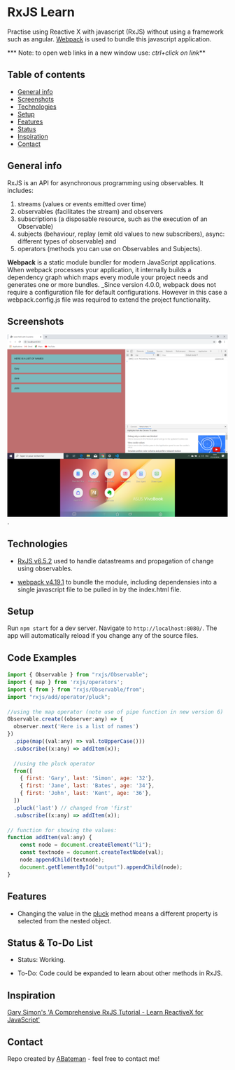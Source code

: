 # RxJS Learn

Practise using Reactive X with javascript (RxJS) without using a framework such as angular. [Webpack](https://webpack.js.org/) is used to bundle this javascript application.

*** Note: to open web links in a new window use: _ctrl+click on link_**

## Table of contents

* [General info](#general-info)
* [Screenshots](#screenshots)
* [Technologies](#technologies)
* [Setup](#setup)
* [Features](#features)
* [Status](#status)
* [Inspiration](#inspiration)
* [Contact](#contact)

## General info

RxJS is an API for asynchronous programming using observables. It includes:

1. streams (values or events emitted over time)
2. observables (facilitates the stream) and observers
3. subscriptions (a disposable resource, such as the execution of an Observable)
4. subjects (behaviour, replay (emit old values to new subscribers), async: different types of observable) and
5. operators (methods you can use on Observables and Subjects).

**Webpack** is a static module bundler for modern JavaScript applications. When webpack processes your application, it internally builds a dependency graph which maps every module your project needs and generates one or more bundles. _Since version 4.0.0, webpack does not require a configuration file for default configurations. However in this case a webpack.config.js file was required to extend the project functionality.

## Screenshots

![Example screenshot](./img/rxjs.png).

## Technologies

* [RxJS v6.5.2](https://rxjs.dev/) used to handle datastreams and propagation of change using observables.

* [webpack v4.19.1](https://webpack.js.org/) to bundle the module, including dependensies into a single javascript file to be pulled in by the index.html file.

## Setup

Run `npm start` for a dev server. Navigate to `http://localhost:8080/`. The app will automatically reload if you change any of the source files.

## Code Examples

```javascript
import { Observable } from "rxjs/Observable";
import { map } from 'rxjs/operators';
import { from } from "rxjs/Observable/from";
import "rxjs/add/operator/pluck";

//using the map operator (note use of pipe function in new version 6)
Observable.create((observer:any) => {
  observer.next('Here is a list of names')
})
  .pipe(map((val:any) => val.toUpperCase()))
  .subscribe((x:any) => addItem(x));

  //using the pluck operator
  from([
    { first: 'Gary', last: 'Simon', age: '32'},
    { first: 'Jane', last: 'Bates', age: '34'},
    { first: 'John', last: 'Kent', age: '36'},
  ])
  .pluck('last') // changed from 'first'
  .subscribe((x:any) => addItem(x));

// function for showing the values:
function addItem(val:any) {
    const node = document.createElement("li");
    const textnode = document.createTextNode(val);
    node.appendChild(textnode);
    document.getElementById("output").appendChild(node);
}

```

## Features

* Changing the value in the [pluck](http://reactivex.io/rxjs/class/es6/Observable.js~Observable.html#instance-method-pluck) method means a different property is selected from the nested object.  

## Status & To-Do List

* Status: Working.

* To-Do: Code could be expanded to learn about other methods in RxJS.

## Inspiration

[Gary Simon's 'A Comprehensive RxJS Tutorial - Learn ReactiveX for JavaScript'](https://coursetro.com/courses/25/A-Comprehensive-RxJS-Tutorial---Learn-ReactiveX-for-JavaScript-)

## Contact

Repo created by [ABateman](https://www.andrewbateman.org) - feel free to contact me!
